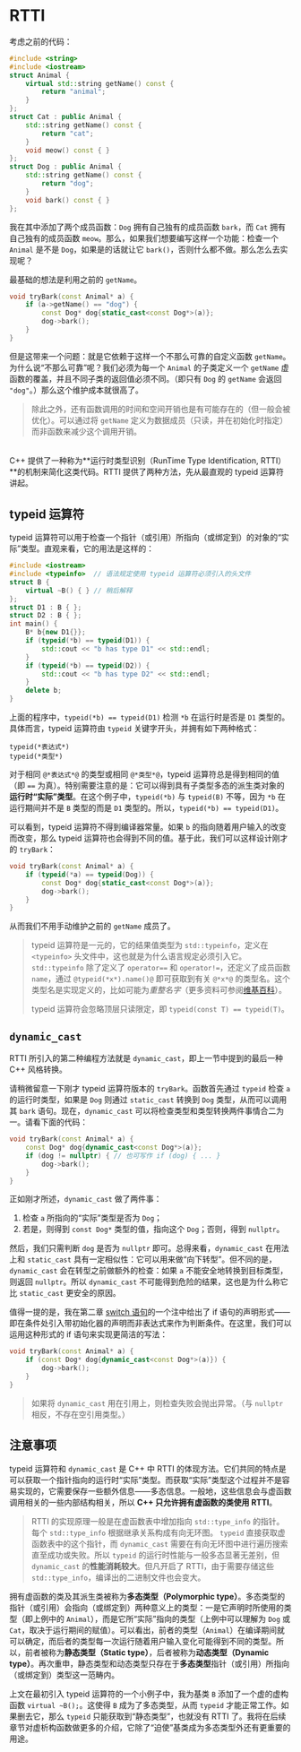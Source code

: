 # RTTI

考虑之前的代码：
```cpp
#include <string>
#include <iostream>
struct Animal {
    virtual std::string getName() const {
        return "animal";
    }
};
struct Cat : public Animal {
    std::string getName() const {
        return "cat";
    }
    void meow() const { }
};
struct Dog : public Animal {
    std::string getName() const {
        return "dog";
    }
    void bark() const { }
};
```

我在其中添加了两个成员函数：`Dog` 拥有自己独有的成员函数 `bark`，而 `Cat` 拥有自己独有的成员函数 `meow`。那么，如果我们想要编写这样一个功能：检查一个 `Animal` 是不是 `Dog`，如果是的话就让它 `bark()`，否则什么都不做。那么怎么去实现呢？

最基础的想法是利用之前的 `getName`。
```cpp
void tryBark(const Animal* a) {
    if (a->getName() == "dog") {
        const Dog* dog{static_cast<const Dog*>(a)};
        dog->bark();
    }
}
```

但是这带来一个问题：就是它依赖于这样一个不那么可靠的自定义函数 `getName`。为什么说“不那么可靠”呢？我们必须为每一个 `Animal` 的子类定义一个 `getName` 虚函数的覆盖，并且不同子类的返回值必须不同。（即只有 `Dog` 的 `getName` 会返回 `"dog"`。）那么这个维护成本就很高了。

> 除此之外，还有函数调用的时间和空间开销也是有可能存在的（但一般会被优化）。可以通过将 `getName` 定义为数据成员（只读，并在初始化时指定）而非函数来减少这个调用开销。

<h6 id="idx_RTTI"></h6>
<h6 id="idx_运行时类型识别"></h6>

C++ 提供了一种称为**运行时类型识别（RunTime Type Identification, RTTI）**的机制来简化这类代码。RTTI 提供了两种方法，先从最直观的 typeid 运算符讲起。

## typeid 运算符

typeid 运算符可以用于检查一个指针（或引用）所指向（或绑定到）的对象的“实际”类型。直观来看，它的用法是这样的：
```CPP
#include <iostream>
#include <typeinfo>  // 语法规定使用 typeid 运算符必须引入的头文件
struct B {
    virtual ~B() { } // 稍后解释
};
struct D1 : B { };
struct D2 : B { };
int main() {
    B* b{new D1{}};
    if (typeid(*b) == typeid(D1)) {
        std::cout << "b has type D1" << std::endl;
    }
    if (typeid(*b) == typeid(D2)) {
        std::cout << "b has type D2" << std::endl;
    }
    delete b;
}
```

上面的程序中，`typeid(*b) == typeid(D1)` 检测 `*b` 在运行时是否是 `D1` 类型的。具体而言，typeid 运算符由 `typeid` 关键字开头，并拥有如下两种格式：
```sdsc
typeid(*表达式*)
typeid(*类型*)
```

对于相同 `@*表达式*@` 的类型或相同 `@*类型*@`，typeid 运算符总是得到相同的值（即 `==` 为真）。特别需要注意的是：它可以得到具有子类型多态的派生类对象的**运行时“实际”类型**。在这个例子中，`typeid(*b)` 与 `typeid(B)` 不等，因为 `*b` 在运行期间并不是 `B` 类型的而是 `D1` 类型的。所以，`typeid(*b) == typeid(D1)`。

可以看到，typeid 运算符不得到编译器常量。如果 `b` 的指向随着用户输入的改变而改变，那么 typeid 运算符也会得到不同的值。基于此，我们可以这样设计刚才的 `tryBark`：

```cpp
void tryBark(const Animal* a) {
    if (typeid(*a) == typeid(Dog)) {
        const Dog* dog{static_cast<const Dog*>(a)};
        dog->bark();
    }
}
```

从而我们不用手动维护之前的 `getName` 成员了。

> typeid 运算符是一元的，它的结果值类型为 `std::typeinfo`，定义在 `<typeinfo>` 头文件中，这也就是为什么语言规定必须引入它。`std::typeinfo` 除了定义了 `operator==` 和 `operator!=`，还定义了成员函数 `name`，通过 `@typeid(*x*).name()@` 即可获取到有关 `@*x*@` 的类型名。这个类型名是实现定义的，比如可能为*重整名字*（更多资料可参阅[维基百科](https://zh.wikipedia.org/wiki/%E5%90%8D%E5%AD%97%E4%BF%AE%E9%A5%B0)）。
> 
> typeid 运算符会忽略顶层只读限定，即 `typeid(const T) == typeid(T)`。

## `dynamic_cast`

RTTI 所引入的第二种编程方法就是 `dynamic_cast`，即上一节中提到的最后一种 C++ 风格转换。

请稍微留意一下刚才 typeid 运算符版本的 `tryBark`。函数首先通过 `typeid` 检查 `a` 的运行时类型，如果是 `Dog` 则通过 `static_cast` 转换到 `Dog` 类型，从而可以调用其 `bark` 语句。现在，`dynamic_cast` 可以将检查类型和类型转换两件事情合二为一。请看下面的代码：
```cpp
void tryBark(const Animal* a) {
    const Dog* dog{dynamic_cast<const Dog*>(a)};
    if (dog != nullptr) { // 也可写作 if (dog) { ... }
        dog->bark();
    }
}
```

正如刚才所述，`dynamic_cast` 做了两件事：
1. 检查 `a` 所指向的“实际”类型是否为 `Dog`；
2. 若是，则得到 `const Dog*` 类型的值，指向这个 `Dog`；否则，得到 `nullptr`。

然后，我们只需判断 `dog` 是否为 `nullptr` 即可。总得来看，`dynamic_cast` 在用法上和 `static_cast` 具有一定相似性：它可以用来做“向下转型”。但不同的是，`dynamic_cast` 会在转型之前做额外的检查：如果 `a` 不能安全地转换到目标类型，则返回 `nullptr`。所以 `dynamic_cast` 不可能得到危险的结果，这也是为什么称它比 `static_cast` 更安全的原因。

值得一提的是，我在第二章 [switch 语句](/ch02/part3/switch_statement.md)的一个注中给出了 if 语句的声明形式——即在条件处引入带初始化器的声明而非表达式来作为判断条件。在这里，我们可以运用这种形式的 if 语句来实现更简洁的写法：
```cpp
void tryBark(const Animal* a) {
    if (const Dog* dog{dynamic_cast<const Dog*>(a)}) {
        dog->bark();
    }
}
```

> 如果将 `dynamic_cast` 用在引用上，则检查失败会抛出异常。（与 `nullptr` 相反，不存在空引用类型。）

## 注意事项

typeid 运算符和 `dynamic_cast` 是 C++ 中 RTTI 的体现方法。它们共同的特点是可以获取一个指针指向的运行时“实际”类型。而获取“实际”类型这个过程并不是容易实现的，它需要保存一些额外信息——多态信息。一般地，这些信息会与虚函数调用相关的一些内部结构相关，所以 **C++ 只允许拥有虚函数的类使用 RTTI**。

> RTTI 的实现原理一般是在虚函数表中增加指向 `std::type_info` 的指针。每个 `std::type_info` 根据继承关系构成有向无环图。 `typeid` 直接获取虚函数表中的这个指针，而 `dynamic_cast` 需要在有向无环图中进行遍历搜索直至成功或失败。所以 `typeid` 的运行时性能与一般多态显著无差别，但 `dynamic_cast` 的**性能消耗较大**。但凡开启了 RTTI，由于需要存储这些 `std::type_info`，编译出的二进制文件也会变大。

拥有虚函数的类及其派生类被称为**多态类型（Polymorphic type）**。多态类型的指针（或引用）会指向（或绑定到）两种意义上的类型：一是它声明时所使用的类型（即上例中的 `Animal`），而是它所“实际”指向的类型（上例中可以理解为 `Dog` 或 `Cat`，取决于运行期间的赋值）。可以看出，前者的类型（`Animal`）在编译期间就可以确定，而后者的类型每一次运行随着用户输入变化可能得到不同的类型。所以，前者被称为**静态类型（Static type）**，后者被称为**动态类型（Dynamic type）**。再次重申，静态类型和动态类型只存在于**多态类型**指针（或引用）所指向（或绑定到）类型这一范畴内。

上文在最初引入 typeid 运算符的一个小例子中，我为基类 `B` 添加了一个虚的虚构函数 `virtual ~B();`。这使得 `B` 成为了多态类型，从而 `typeid` 才能正常工作。如果删去它，那么 `typeid` 只能获取到“静态类型”，也就没有 RTTI 了。我将在后续章节对虚析构函数做更多的介绍，它除了“迫使”基类成为多态类型外还有更重要的用途。